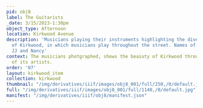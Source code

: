 ```yaml
---
pid: obj8
label: The Guitarists
_date: 3/15/2023-1:30pm
object_type: Afternoon
location: Kirkwood Avenue
description: 'Musicians playing their instruments highlighting the diverse aspect
  of Kirkwood, in which musicians play throughout the street. Names of people shown:
  JJ and Nancy'
context: The musicians photgraphed, shows the beaiuty of Kirkwood through its self-expression
  of its artists.
order: '07'
layout: kirkwood_item
collection: kirkwood
thumbnail: "/img/derivatives/iiif/images/obj8_001/full/250,/0/default.jpg"
full: "/img/derivatives/iiif/images/obj8_001/full/1140,/0/default.jpg"
manifest: "/img/derivatives/iiif/obj8/manifest.json"
---
```

